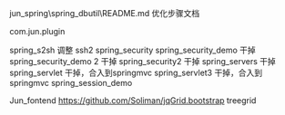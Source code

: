   

jun_spring\spring_dbutil\README.md  优化步骤文档
   
 
 
 
 
 
 
com.jun.plugin

          
		  
spring_s2sh     调整  ssh2
spring_security
spring_security_demo  干掉
spring_security_demo 2  干掉
spring_security2  干掉
spring_servers  干掉
spring_servlet  干掉，合入到springmvc
spring_servlet3  干掉，合入到springmvc
spring_session_demo  

Jun_fontend
https://github.com/Soliman/jqGrid.bootstrap
treegrid
